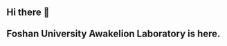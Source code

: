 <h2 align="left">
  <abc>
  <br> Hi there 👋 <br>
  <br>Foshan University Awakelion Laboratory is here. <br>
  </abc>
</h2>
